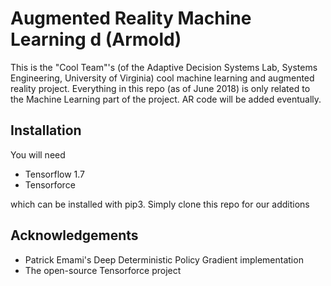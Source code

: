 # Augmented Reality Machine Learning d (Armold)

This is the "Cool Team"'s (of the Adaptive Decision Systems Lab, Systems Engineering, University of Virginia) 
cool machine learning and augmented reality project. Everything in this repo (as of June 2018) is only related
to the Machine Learning part of the project. AR code will be added eventually.

## Installation

You will need 

 - Tensorflow 1.7
 - Tensorforce

which can be installed with pip3. Simply clone this repo for our additions

## Acknowledgements

- Patrick Emami's Deep Deterministic Policy Gradient implementation
- The open-source Tensorforce project

